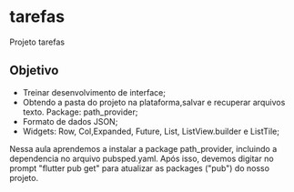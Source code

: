 # tarefas

Projeto tarefas

## Objetivo
- Treinar desenvolvimento de interface;
- Obtendo a pasta do projeto na plataforma,salvar e recuperar arquivos texto. Package: path_provider;
- Formato de dados JSON;
- Widgets: Row, Col,Expanded, Future, List, ListView.builder e ListTile;

Nessa aula aprendemos a instalar a package path_provider, incluindo a dependencia
no arquivo pubsped.yaml. Após isso, devemos digitar no prompt "flutter pub get" para atualizar as packages ("pub") do nosso projeto.

